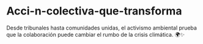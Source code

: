 # Acci-n-colectiva-que-transforma
Desde tribunales hasta comunidades unidas, el activismo ambiental prueba que la colaboración puede cambiar el rumbo de la crisis climática. 🌍✨
